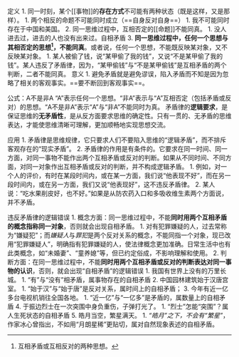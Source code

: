  定义
	1. 同一时刻，某个[[事物]]的**存在方式**不可能有两种状态（既是这样，又是那样）。
		1. 两个相反的命题不可能同时成立（==自身反对自身==）
			1. 我不可能同时存在于中国和美国。
	2. 同一思维过程中，互相否定的[[命题]]不能同真。
		1. 没人进去过，进去的人也没有出来过。自相矛盾
	3. **同一思维过程中，任何一个思想与其相否定的思想[^1]，不能同真**。或者说，任何一个思想，不能既反映某对象，又不反映某对象。
		1. 某人被偷了钱，说“某甲偷了我的钱”，又说“不是某甲偷了我的钱”。某人违反了矛盾律，因为，“某甲偷钱”与“不是某甲偷钱”是互相矛盾的两个判断，二者不能同真。
意义
	1. 避免矛盾就是避免谬误，陷入矛盾而不知是因为忽略了相关的客观事实。==要不断回到客观事实==。

公式：A不是非A
	“A”表示任何一个思想。“非A”表示与“A”互相否定（包括矛盾或反对）的思想。“A不是非A”表示“A”与“非A”不能同时为真。
矛盾律的**逻辑要求**，是保证思维的**无矛盾性**，是从反方面要求思维的确定性。只有一贯的、无矛盾的思维表达，才能使思维清晰可理解，更加顺畅地实现思想交流。

应用
	1. 矛盾律是思维规律，它只要求人们不要陷入思维的“逻辑矛盾”，而不排斥客观存在的“现实矛盾”。
	2. 矛盾律的作用是有条件的。它要求在同一时间、同一方面，对同一事物不能作出两个互相矛盾或反对的判断。如果从不同时间、不同方面，对同一对象作出互相矛盾或反对的判断，并不构成逻辑矛盾。
		1. 例如，对一个人的评价，有时在某段时间内，或在某一方面，我们说“他表现不好”，而在另一段时间内，或在另一方面，我们又说“他表现好”，这不违反矛盾律。
		2. 某人说：“吃水果削皮好，也不好。”如果是从防农药入口和多吸收维生素两个方面说，并不矛盾。

违反矛盾律的逻辑错误
	1. 概念方面：同一思维过程中，不能**同时用两个互相矛盾的概念指称同一对象**，否则就会出现自相矛盾。
		1. 对有犯罪嫌疑的人，过去常称为“嫌疑犯”；而*嫌疑人*与*罪犯*是两个反对关系的概念，不能同指一个对象，现已改用“犯罪嫌疑人”，明确指有犯罪嫌疑的人，使法律概念更加准确。日常生活中也有此类概念，如“未婚妻”、“童养媳”等，但已约定俗成，不影响理解和使用。
	2. 判断方面：在同一思维过程中，不能**同时用两个互相矛盾或反对的判断表达对同一事物的认识**，否则，就会出现“自相矛盾”的逻辑错误
		1. 我国有世界上没有的万里长城。
			1. “有”与“没有”相矛盾，属事物存在的自相矛盾
		2. 中国园林建筑始于汉唐宫室。
			1. “始于汉”与“始于唐”是反对关系，属时间上的自相矛盾；
		3. 今年有近一亿多台电视机销往全国各地。
			1. “近一亿”与“一亿多”是矛盾的，属数量上的自相矛盾
		4. 于振边烈士在一次突围中身负重伤，子弹打光了。
			1. “烈士”怎能“突围”？属人生死状态的自相矛盾
		5. 皓月当空，繁星满天。
			1. *“皓月”之下，不会有“繁星”*，作家冰心曾指出，不如用“月朗星稀”更贴切，属对自然现象表述的自相矛盾。

[^1]: 互相矛盾或互相反对的两种思想。